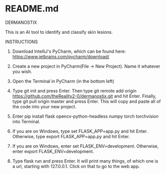 # README.md
DERMANOSTIX

This is an AI tool to identify and classify skin lesions.

INSTRUCTIONS

  1. Download IntelliJ's PyCharm, which can be found here: https://www.jetbrains.com/pycharm/download/

  2. Create a new project in PyCharm(File -> New Project). Name it whatever you wish.

  3. Open the Terminal in PyCharm (in the bottom left)

  4. Type git init and press Enter. Then type git remote add origin https://github.com/theReality2-0/dermanostix.git and hit Enter. Finally, type git pull origin master and press Enter. This will copy and paste all of the code into your new project.

  5. Enter pip install flask opencv-python-headless numpy torch torchvision into Terminal.

  6. If you are on Windows, type set FLASK_APP=app.py and hit Enter. Otherwise, type export FLASK_APP=app.py and hit Enter.

  7. If you are on Windows, enter set FLASK_ENV=development. Otherwise, enter export FLASK_ENV=development.

  8. Type flask run and press Enter. It will print many things, of which one is a url, starting with 127.0.0.1. Click on that to go to the web app.
